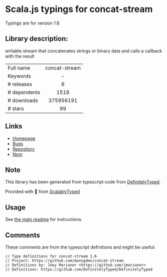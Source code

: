 
# Scala.js typings for concat-stream

Typings are for version 1.6

## Library description:
writable stream that concatenates strings or binary data and calls a callback with the result

|                    |                 |
| ------------------ | :-------------: |
| Full name          | concat-stream |
| Keywords           | - |
| # releases         | 6 |
| # dependents       | 1518 |
| # downloads        | 375956191 |
| # stars            | 99 |

## Links
- [Homepage](https://github.com/maxogden/concat-stream#readme)
- [Bugs](http://github.com/maxogden/concat-stream/issues)
- [Repository](https://github.com/maxogden/concat-stream)
- [Npm](https://www.npmjs.com/package/concat-stream)
    


## Note
This library has been generated from typescript code from [DefinitelyTyped](https://definitelytyped.org).

Provided with :purple_heart: from [ScalablyTyped](https://github.com/oyvindberg/ScalablyTyped)

## Usage
See [the main readme](../../readme.md) for instructions.

## Comments

These comments are from the typescript definitions and might be useful:
```
// Type definitions for concat-stream 1.6
// Project: https://github.com/maxogden/concat-stream
// Definitions by: Joey Marianer <https://github.com/jmarianer>
// Definitions: https://github.com/DefinitelyTyped/DefinitelyTyped

```

